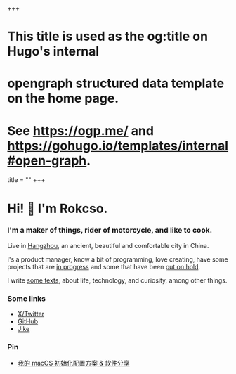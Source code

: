 +++
# This title is used as the og:title on Hugo's internal
# opengraph structured data template on the home page.
# See https://ogp.me/ and https://gohugo.io/templates/internal#open-graph.
title = ""
+++

# Hi! 👋 I'm Rokcso.

### I'm a maker of things, rider of motorcycle, and like to cook.

Live in [Hangzhou](https://zh.wikipedia.org/wiki/%E6%9D%AD%E5%B7%9E%E5%B8%82), an ancient, beautiful and comfortable city in China.

I's a product manager, know a bit of programming, love creating, have some projects that are [in progress](/now) and some that have been [put on hold](/projects).

I write [some texts](/blog), about life, technology, and curiosity, among other things.

### Some links

- [X/Twitter](https://x.com/rokcso/)
- [GitHub](https://github.com/rokcso/)
- [Jike](https://okjk.co/RqK5zW)

### Pin

- [我的 macOS 初始化配置方案 & 软件分享](/p/macos-setup)